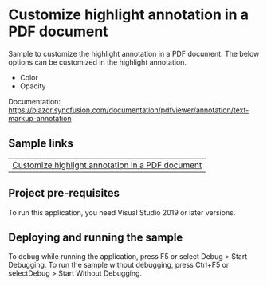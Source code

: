 # Customize highlight annotation in a PDF document
Sample to customize the highlight annotation in a PDF document. The below options can be customized in the highlight annotation.

* Color
* Opacity

Documentation: https://blazor.syncfusion.com/documentation/pdfviewer/annotation/text-markup-annotation

## Sample links
<table>
 <tr>
  <td><a href="Annotations/Text Markup/Customize highlight annotation">Customize highlight annotation in a PDF document</a></td>
 </tr>                              
</table>

## Project pre-requisites
To run this application, you need Visual Studio 2019 or later versions.

## Deploying and running the sample
To debug while running the application, press F5 or select Debug > Start Debugging. To run the sample without debugging, press Ctrl+F5 or selectDebug > Start Without Debugging.